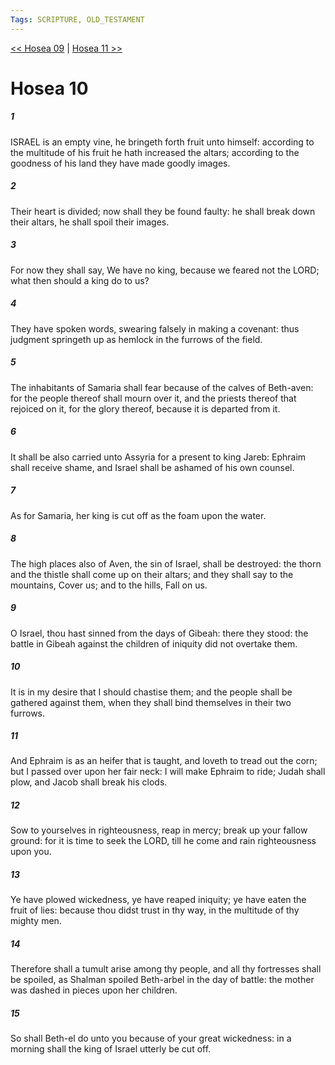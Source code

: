 ```yaml
---
Tags: SCRIPTURE, OLD_TESTAMENT
---
```


[<< Hosea 09](OLD_TESTAMENT/28_Hosea/Hosea_09.md) | [Hosea 11 >>](OLD_TESTAMENT/28_Hosea/Hosea_11.md)

# Hosea 10

##### 1

ISRAEL is an empty vine, he bringeth forth fruit unto himself: according to the multitude of his fruit he hath increased the altars; according to the goodness of his land they have made goodly images.

##### 2

Their heart is divided; now shall they be found faulty: he shall break down their altars, he shall spoil their images.

##### 3

For now they shall say, We have no king, because we feared not the LORD; what then should a king do to us?

##### 4

They have spoken words, swearing falsely in making a covenant: thus judgment springeth up as hemlock in the furrows of the field.

##### 5

The inhabitants of Samaria shall fear because of the calves of Beth-aven: for the people thereof shall mourn over it, and the priests thereof that rejoiced on it, for the glory thereof, because it is departed from it.

##### 6

It shall be also carried unto Assyria for a present to king Jareb: Ephraim shall receive shame, and Israel shall be ashamed of his own counsel.

##### 7

As for Samaria, her king is cut off as the foam upon the water.

##### 8

The high places also of Aven, the sin of Israel, shall be destroyed: the thorn and the thistle shall come up on their altars; and they shall say to the mountains, Cover us; and to the hills, Fall on us.

##### 9

O Israel, thou hast sinned from the days of Gibeah: there they stood: the battle in Gibeah against the children of iniquity did not overtake them.

##### 10

It is in my desire that I should chastise them; and the people shall be gathered against them, when they shall bind themselves in their two furrows.

##### 11

And Ephraim is as an heifer that is taught, and loveth to tread out the corn; but I passed over upon her fair neck: I will make Ephraim to ride; Judah shall plow, and Jacob shall break his clods.

##### 12

Sow to yourselves in righteousness, reap in mercy; break up your fallow ground: for it is time to seek the LORD, till he come and rain righteousness upon you.

##### 13

Ye have plowed wickedness, ye have reaped iniquity; ye have eaten the fruit of lies: because thou didst trust in thy way, in the multitude of thy mighty men.

##### 14

Therefore shall a tumult arise among thy people, and all thy fortresses shall be spoiled, as Shalman spoiled Beth-arbel in the day of battle: the mother was dashed in pieces upon her children.

##### 15

So shall Beth-el do unto you because of your great wickedness: in a morning shall the king of Israel utterly be cut off.
